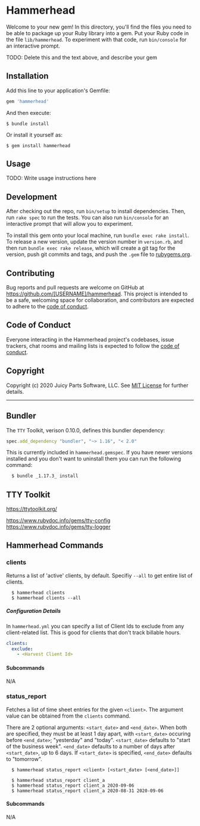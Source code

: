 # Hammerhead

Welcome to your new gem! In this directory, you'll find the files you need to be able to package up your Ruby library into a gem. Put your Ruby code in the file `lib/hammerhead`. To experiment with that code, run `bin/console` for an interactive prompt.

TODO: Delete this and the text above, and describe your gem

## Installation

Add this line to your application's Gemfile:

```ruby
gem 'hammerhead'
```

And then execute:

    $ bundle install

Or install it yourself as:

    $ gem install hammerhead

## Usage

TODO: Write usage instructions here

## Development

After checking out the repo, run `bin/setup` to install dependencies. Then, run `rake spec` to run the tests. You can also run `bin/console` for an interactive prompt that will allow you to experiment.

To install this gem onto your local machine, run `bundle exec rake install`. To release a new version, update the version number in `version.rb`, and then run `bundle exec rake release`, which will create a git tag for the version, push git commits and tags, and push the `.gem` file to [rubygems.org](https://rubygems.org).

## Contributing

Bug reports and pull requests are welcome on GitHub at https://github.com/[USERNAME]/hammerhead. This project is intended to be a safe, welcoming space for collaboration, and contributors are expected to adhere to the [code of conduct](https://github.com/[USERNAME]/hammerhead/blob/master/CODE_OF_CONDUCT.md).


## Code of Conduct

Everyone interacting in the Hammerhead project's codebases, issue trackers, chat rooms and mailing lists is expected to follow the [code of conduct](https://github.com/[USERNAME]/hammerhead/blob/master/CODE_OF_CONDUCT.md).

## Copyright

Copyright (c) 2020 Juicy Parts Software, LLC. See [MIT License](LICENSE.txt) for further details.

----

## Bundler

The `TTY` Toolkit, verison 0.10.0, defines this bundler dependency:

```ruby
spec.add_dependency "bundler", "~> 1.16", "< 2.0"
```

This is currently included in `hammerhead.gemspec`. If you have newer versions installed and you don't want to uninstall them you can run the following command:

```sh
  $ bundle _1.17.3_ install
```

## TTY Toolkit

https://ttytoolkit.org/

https://www.rubydoc.info/gems/tty-config
https://www.rubydoc.info/gems/tty-logger

## Hammerhead Commands

### clients

Returns a list of 'active' clients, by default. Specifiy `--all` to get entire list of clients.

```
  $ hammerhead clients
  $ hammerhead clients --all
```

##### Configuration Details

In `hammerhead.yml` you can specify a list of Client Ids to exclude from any client-related list. This is good for clients that don't track billable hours.

```yaml
clients:
  exclude:
    - <Harvest Client Id>
```

#### Subcommands

N/A

### status_report

Fetches a list of time sheet entries for the given `<client>`. The argument value can be obtained from the `clients` command.

There are 2 optional arguments: `<start_date>` and `<end_date>`. When both are specified, they must be at least 1 day apart, with `<start_date>` occuring before `<end_date>`; "yesterday" and "today". `<start_date>` defaults to "start of the business week". `<end_date>` defaults to a number of days after `<start_date>`, up to 6 days. If `<start_date>` is specified, `<end_date>` defaults to "tomorrow".

```
  $ hammerhead status_report <client> [<start_date> [<end_date>]]

  $ hammerhead status_report client_a
  $ hammerhead status_report client_a 2020-09-06
  $ hammerhead status_report client_a 2020-08-31 2020-09-06
```

#### Subcommands

N/A
